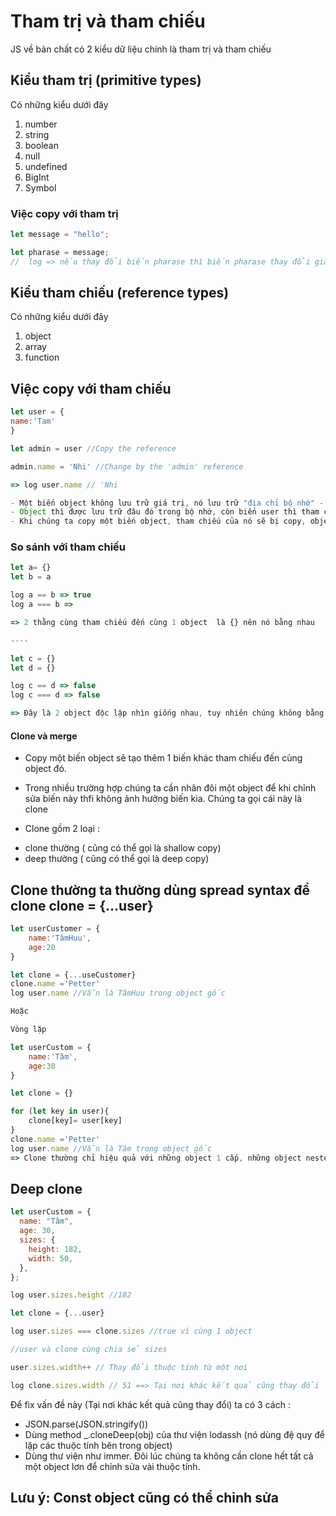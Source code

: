 # Tham trị và tham chiếu

JS về bản chất có 2 kiểu dữ liệu chính là tham trị và tham chiếu

## Kiểu tham trị (primitive types)

Có những kiểu dưới đây

1. number
2. string
3. boolean
4. null
5. undefined
6. BigInt
7. Symbol

### Việc copy với tham trị

```js
let message = "hello";

let pharase = message;
//  log => nếu thay đổi biến pharase thì biến pharase thay đổi giá trị còn biến masage vẫn giữ nguyên giá trị là `hello`
```

## Kiểu tham chiếu (reference types)

Có những kiểu dưới đây

1. object
2. array
3. function
<!--
Thực ra array & function về bản chất vẫn là object cả thôi -->

## Việc copy với tham chiếu

```js
let user = {
name:'Tam'
}

let admin = user //Copy the reference

admin.name = 'Nhi' //Change by the 'admin' reference

=> log user.name // 'Nhi

- Một biến object không lưu trữ giá trị, nó lưu trữ "địa chỉ bộ nhớ" - hay còn gọi là nó tham chiếu đến ô nhớ.
- Object thì được lưu trữ đâu đó trong bộ nhớ, còn biến user thì tham chiếu đến nó
- Khi chúng ta copy một biến object, tham chiếu của nó sẽ bị copy, object không bị nhân đôi lên
```

### So sánh với tham chiếu

```js
let a= {}
let b = a

log a == b => true
log a === b =>

=> 2 thằng cùng tham chiếu đến cùng 1 object  là {} nên nó bằng nhau

----

let c = {}
let d = {}

log c == d => false
log c === d => false

=> Đây là 2 object độc lập nhìn giống nhau, tuy nhiên chúng không bằng nhau
```

#### Clone và merge

- Copy một biến object sẽ tạo thêm 1 biến khác tham chiếu đến cùng object đó.
- Trong nhiều trường hợp chúng ta cần nhân đôi một object để khi chỉnh sửa biến này thfi không ảnh hưởng biến kia. Chúng ta gọi cái này là clone

- Clone gồm 2 loại :

* clone thường ( cũng có thể gọi là shallow copy)
* deep thường ( cũng có thể gọi là deep copy)

## Clone thường ta thường dùng spread syntax để clone clone = {...user}

```js
let userCustomer = {
    name:'TâmHuu',
    age:20
}

let clone = {...useCustomer}
clone.name ='Petter'
log user.name //Vẫn là TâmHuu trong object gốc

Hoặc

Vòng lặp

let userCustom = {
    name:'Tâm',
    age:30
}

let clone = {}

for (let key in user){
    clone[key]= user[key]
}
clone.name ='Petter'
log user.name //Vẫn là Tâm trong object gốc
=> Clone thường chỉ hiệu quả với những object 1 cấp, những object nested nhiều cấp thfi phải deep clone
```

## Deep clone

```js
let userCustom = {
  name: "Tâm",
  age: 30,
  sizes: {
    height: 182,
    width: 50,
  },
};

log user.sizes.height //182

let clone = {...user}

log user.sizes === clone.sizes //true vì cùng 1 object

//user và clone cùng chia sẻ sizes

user.sizes.width++ // Thay đổi thuộc tính từ một nơi

log clone.sizes.width // 51 ==> Tại nơi khác kết quả cũng thay đổi


```

Để fix vấn đề này (Tại nơi khác kết quả cũng thay đổi) ta có 3 cách :

- JSON.parse(JSON.stringify())
- Dùng method \_.cloneDeep(obj) của thư viện lodassh (nó dùng đệ quy để lặp các thuộc tính bên trong object)
- Dùng thư viện như immer. Đôi lúc chúng ta không cần clone hết tất cả một object lơn để chỉnh sửa vài thuộc tính.

## Lưu ý: Const object cũng có thể chỉnh sửa
